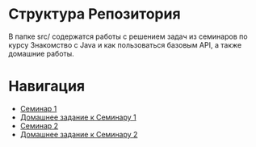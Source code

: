 # Структура Репозитория

В папке src/ содержатся работы с решением задач из семинаров по курсу Знакомство с Java и как пользоваться базовым API, а также домашние работы.

# Навигация

* [Семинар 1](https://github.com/MoraKsu/JavaSeminar/tree/master/src/Seminar01)
* [Домашнее задание к Семинару 1](https://github.com/MoraKsu/JavaSeminar/tree/master/src/Seminar01HomeWork)
* [Семинар 2](https://github.com/MoraKsu/JavaSeminar/tree/master/src/Seminar02)
* [Домашнее задание к Семинару 2](https://github.com/MoraKsu/JavaSeminar/tree/master/src/Seminar02HomeWork)